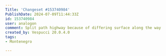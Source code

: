 ```yaml
---
Title: 'Changeset #153740984'
PublishDate: 2024-07-09T11:44:33Z
id: 153740984
user: analogon
comment: Split path highway because of differing surface along the way. Added surface and smoothness.
created_by: Vespucci 20.0.4.0
tags:
- Montenegro

---
```

